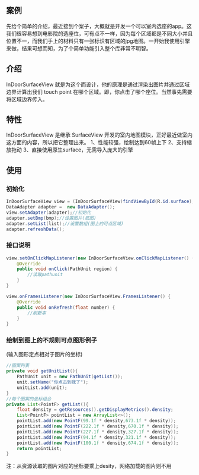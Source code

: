 ## 案例
先给个简单的介绍，最近接到个案子，大概就是开发一个可以室内选座的app。这我们很容易想到电影院的选座位，可有点不一样，因为每个区域都是不同大小并且位置不一，而我们手上的材料只有一张标识有区域的jpg地图。一开始我使用引擎来做，结果可想而知，为了个简单功能引入整个库非常不明智。

## 介绍
InDoorSurfaceView 就是为这个而设计，他的原理是通过渲染出图片并通过区域边界计算出我们 touch point 在哪个区域。即，你点击了哪个座位。当然事先需要将区域边界传入。

## 特性
InDoorSurfaceView 是继承 SurfaceView 开发的室内地图模块，正好最近做室内这方面的内容，所以把它整理出来。
1、性能较强，绘制达到60帧上下
2、支持缩放拖动
3、直接使用原生surface，无需导入庞大的引擎

## 使用
### 初始化
```java
InDoorSurfaceView view = (InDoorSurfaceView)findViewById(R.id.surface);
DataAdapter adapter =  new DataAdapter();
view.setAdapter(adapter);//初始化
adapter.setBmp(bmp);//设置图片(底图)
adapter.setList(list);//设置数组(图上的可点区域)
adapter.refreshData();
```
### 接口说明
```java
view.setOnClickMapListener(new InDoorSurfaceView.onClickMapListener() {
    @Override
    public void onClick(PathUnit region) {
        //读取pathunit
    }
}            
```
```java
view.onFramesListener(new InDoorSurfaceView.FramesListener() {
    @Override
    public void onRefresh(float number) {
        //刷新率
    }
}    
```
### 绘制到图上的不规则可点图形例子
(输入图形定点相对于图片的坐标)
```java
//图案列表
private void getUnitList(){
    PathUnit unit = new PathUnit(getList());
    unit.setName("你点击到我了");
    unitList.add(unit);
}
//每个图案的坐标组合
private List<PointF> getList(){
    float density = getResources().getDisplayMetrics().density;
    List<PointF> pointList = new ArrayList<>();
    pointList.add(new PointF(99.1f * density,673.1f * density));
    pointList.add(new PointF(222.1f * density,670.1f * density));
    pointList.add(new PointF(227.1f * density,327.1f * density));
    pointList.add(new PointF(94.1f * density,321.1f * density));
    pointList.add(new PointF(100.1f * density,674.1f * density));
    return pointList;
}
```
注：从资源读取的图片对应的坐标要乘上desity，网络加载的图片则不用

